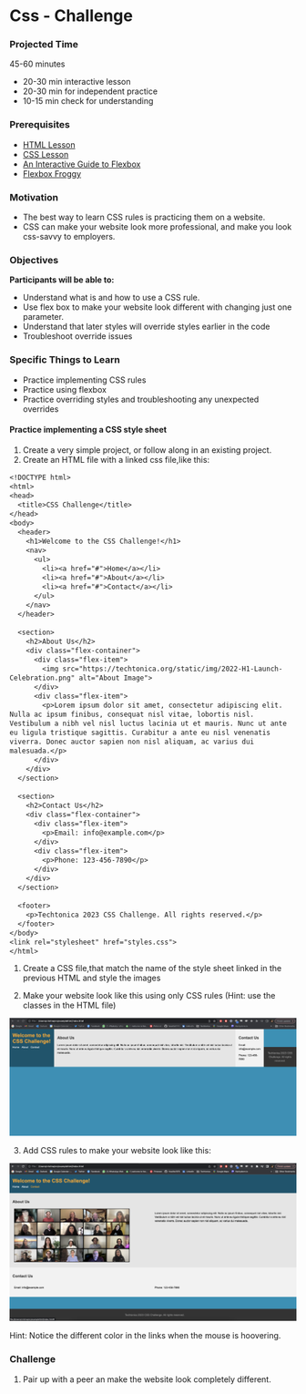 # Css - Challenge

### Projected Time

45-60 minutes

- 20-30 min interactive lesson
- 20-30 min for independent practice
- 10-15 min check for understanding

### Prerequisites

- [HTML Lesson](/html/html.md)
- [CSS Lesson](/css/css.md)
- [An Interactive Guide to Flexbox](https://www.joshwcomeau.com/css/interactive-guide-to-flexbox/)
- [Flexbox Froggy](https://flexboxfroggy.com/)


### Motivation

- The best way to learn CSS rules is practicing them on a website.
- CSS can make your website look more professional, and make you look css-savvy to employers.

### Objectives

**Participants will be able to:**

- Understand what is and how to use a CSS rule.
- Use flex box to make your website look different with changing just one parameter.
- Understand that later styles will override styles earlier in the code
- Troubleshoot override issues

### Specific Things to Learn

- Practice implementing CSS rules
- Practice using flexbox
- Practice overriding styles and troubleshooting any unexpected overrides


#### Practice implementing a CSS style sheet 

1. Create a very simple project, or follow along in an existing project.
2. Create an HTML file with a linked css file,like this:

```
<!DOCTYPE html>
<html>
<head>
  <title>CSS Challenge</title>
</head>
<body>
  <header>
    <h1>Welcome to the CSS Challenge!</h1>
    <nav>
      <ul>
        <li><a href="#">Home</a></li>
        <li><a href="#">About</a></li>
        <li><a href="#">Contact</a></li>
      </ul>
    </nav>
  </header>

  <section>
    <h2>About Us</h2>
    <div class="flex-container">
      <div class="flex-item">
        <img src="https://techtonica.org/static/img/2022-H1-Launch-Celebration.png" alt="About Image">
      </div>
      <div class="flex-item">
        <p>Lorem ipsum dolor sit amet, consectetur adipiscing elit. Nulla ac ipsum finibus, consequat nisl vitae, lobortis nisl. Vestibulum a nibh vel nisl luctus lacinia ut et mauris. Nunc ut ante eu ligula tristique sagittis. Curabitur a ante eu nisl venenatis viverra. Donec auctor sapien non nisl aliquam, ac varius dui malesuada.</p>
      </div>
    </div>
  </section>

  <section>
    <h2>Contact Us</h2>
    <div class="flex-container">
      <div class="flex-item">
        <p>Email: info@example.com</p>
      </div>
      <div class="flex-item">
        <p>Phone: 123-456-7890</p>
      </div>
    </div>
  </section>

  <footer>
    <p>Techtonica 2023 CSS Challenge. All rights reserved.</p>
  </footer>
</body>
<link rel="stylesheet" href="styles.css">
</html>
```
1. Create a CSS file,that match the name of the style sheet linked in the previous HTML and style the images

2. Make your website look like this using only CSS rules (Hint: use the classes in the HTML file)

![CSS with no image](https://github.com/Yosolita1978/screenshoots/blob/main/2023/h2/Screen%20Shot%202023-07-10%20at%203.46.08%20PM.png?raw=true)

3. Add CSS rules to make your website look like this:

![CSS with no image](https://github.com/Yosolita1978/screenshoots/blob/main/2023/h2/Screen%20Shot%202023-07-10%20at%203.53.54%20PM.png?raw=true)

Hint: Notice the different color in the links when the mouse is hoovering. 


### Challenge

1. Pair up with a peer an make the website look completely different. 


